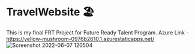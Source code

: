 # TravelWebsite 🏖
This is my final FRT Project for Future Ready Talent Program.
Azure Link - https://yellow-mushroom-0976b2610.1.azurestaticapps.net/
![Screenshot 2022-06-07 120504](https://user-images.githubusercontent.com/87111197/172332256-90a6ee20-a052-4a3d-bb85-aad2f70fbac0.png)
